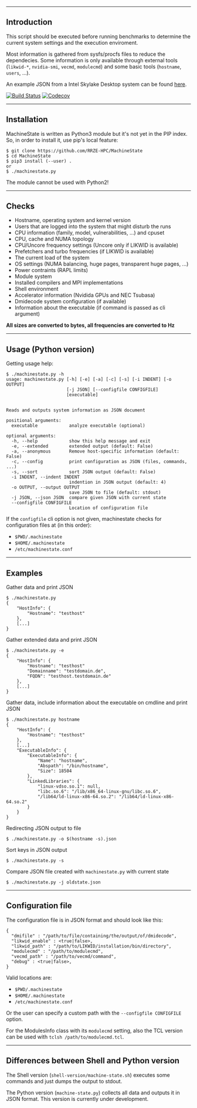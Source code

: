--------------------------------------------------------------------------------
Introduction
--------------------------------------------------------------------------------
This script should be executed before running benchmarks to determine the
current system settings and the execution enviroment.

Most information is gathered from sysfs/procfs files to reduce the dependecies.
Some information is only available through external tools (`likwid-*`, `nvidia-smi`,
`vecmd`, `modulecmd`) and some basic tools (`hostname`, `users`, ...).

An example JSON from a Intel Skylake Desktop system can be found [here](./examples/skylake-desktop.json).

[![Build Status](https://travis-ci.org/RRZE-HPC/MachineState.svg?branch=master)](https://travis-ci.org/RRZE-HPC/MachineState) [![Codecov](https://codecov.io/github/RRZE-HPC/MachineState/coverage.svg?branch=master)](https://codecov.io/github/RRZE-HPC/MachineState?branch=mastern)

--------------------------------------------------------------------------------
Installation
--------------------------------------------------------------------------------
MachineState is written as Python3 module but it's not yet in the PIP index.
So, in order to install it, use pip's local feature:

```
$ git clone https://github.com/RRZE-HPC/MachineState
$ cd MachineState
$ pip3 install (--user) .
or
$ ./machinestate.py
```

The module cannot be used with Python2!



--------------------------------------------------------------------------------
Checks
--------------------------------------------------------------------------------
- Hostname, operating system and kernel version
- Users that are logged into the system that might disturb the runs
- CPU information (family, model, vulnerabilities, ...) and cpuset
- CPU, cache and NUMA topology
- CPU/Uncore frequency settings (Uncore only if LIKWID is available)
- Prefetchers and turbo frequencies (if LIKWID is available)
- The current load of the system
- OS settings (NUMA balancing, huge pages, transparent huge pages, ...)
- Power contraints (RAPL limits)
- Module system
- Installed compilers and MPI implementations
- Shell environment
- Accelerator information (Nvidida GPUs and NEC Tsubasa)
- Dmidecode system configuration (if available)
- Information about the executable (if command is passed as cli argument)

**All sizes are converted to bytes, all frequencies are converted to Hz**

--------------------------------------------------------------------------------
Usage (Python version)
--------------------------------------------------------------------------------
Getting usage help:
```
$ ./machinestate.py -h
usage: machinestate.py [-h] [-e] [-a] [-c] [-s] [-i INDENT] [-o OUTPUT]
                       [-j JSON] [--configfile CONFIGFILE]
                       [executable]


Reads and outputs system information as JSON document

positional arguments:
  executable            analyze executable (optional)

optional arguments:
  -h, --help            show this help message and exit
  -e, --extended        extended output (default: False)
  -a, --anonymous       Remove host-specific information (default: False)
  -c, --config          print configuration as JSON (files, commands, ...)
  -s, --sort            sort JSON output (default: False)
  -i INDENT, --indent INDENT
                        indention in JSON output (default: 4)
  -o OUTPUT, --output OUTPUT
                        save JSON to file (default: stdout)
  -j JSON, --json JSON  compare given JSON with current state
  --configfile CONFIGFILE
                        Location of configuration file
```

If the `configfile` cli option is not given, machinestate checks for configuration files at (in this order):
- `$PWD/.machinestate`
- `$HOME/.machinestate`
- `/etc/machinestate.conf`


--------------------------------------------------------------------------------
Examples
--------------------------------------------------------------------------------
Gather data and print JSON

```
$ ./machinestate.py
{
    "HostInfo": {
        "Hostname": "testhost"
    },
    [...]
}
```

Gather extended data and print JSON

```
$ ./machinestate.py -e
{
    "HostInfo": {
        "Hostname": "testhost"
        "Domainname": "testdomain.de",
        "FQDN": "testhost.testdomain.de"
    },
    [...]
}
```

Gather data, include information about the executable on cmdline and print JSON

```
$ ./machinestate.py hostname
{
    "HostInfo": {
        "Hostname": "testhost"
    },
    [...]
    "ExecutableInfo": {
        "ExecutableInfo": {
            "Name": "hostname",
            "Abspath": "/bin/hostname",
            "Size": 18504
        },
        "LinkedLibraries": {
            "linux-vdso.so.1": null,
            "libc.so.6": "/lib/x86_64-linux-gnu/libc.so.6",
            "/lib64/ld-linux-x86-64.so.2": "/lib64/ld-linux-x86-64.so.2"
        }
    }
}
```

Redirecting JSON output to file

```
$ ./machinestate.py -o $(hostname -s).json
```

Sort keys in JSON output
```
$ ./machinestate.py -s
```

Compare JSON file created with `machinestate.py` with current state
```
$ ./machinestate.py -j oldstate.json
```

--------------------------------------------------------------------------------
Configuration file
--------------------------------------------------------------------------------
The configuration file is in JSON format and should look like this:

```
{
  "dmifile" : "/path/to/file/containing/the/output/of/dmidecode",
  "likwid_enable" : <true|false>,
  "likwid_path" : "/path/to/LIKWID/installation/bin/directory",
  "modulecmd" : "/path/to/modulecmd",
  "vecmd_path" : "/path/to/vecmd/command",
  "debug" : <true|false>,
}
```

Valid locations are:

- `$PWD/.machinestate`
- `$HOME/.machinestate`
- `/etc/machinestate.conf`

Or the user can specify a custom path with the `--configfile CONFIGFILE` option.

For the ModulesInfo class with its `modulecmd` setting, also the TCL version can be used
with `tclsh /path/to/modulecmd.tcl`.

--------------------------------------------------------------------------------
Differences between Shell and Python version
--------------------------------------------------------------------------------
The Shell version (`shell-version/machine-state.sh`) executes some commands and
just dumps the output to stdout.

The Python version (`machine-state.py`) collects all data and outputs it in JSON
format. This version is currently under development.
